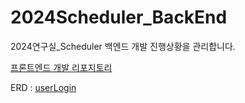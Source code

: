 # 2024Scheduler_BackEnd
2024연구실_Scheduler 백엔드 개발 진행상황을 관리합니다.

[프론트엔드 개발 리포지토리](https://github.com/Si-1-Han/2024Scheduler)

ERD : [userLogin](https://www.erdcloud.com/d/hTxXfn7FMf6uQbDnQ)
